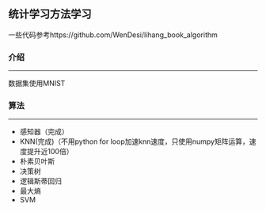 ## 统计学习方法学习

一些代码参考https://github.com/WenDesi/lihang_book_algorithm

### 介绍

---

数据集使用MNIST

### 算法

---

* 感知器（完成）
* KNN(完成)（不用python for loop加速knn速度，只使用numpy矩阵运算，速度提升近100倍）
* 朴素贝叶斯
* 决策树
* 逻辑斯蒂回归
* 最大熵
* SVM